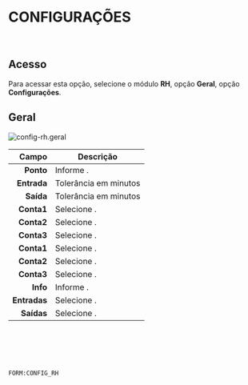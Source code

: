 # CONFIGURAÇÕES
<br>

## Acesso
Para acessar esta opção, selecione o módulo **RH**, opção **Geral**, opção **Configurações**.
<br>

## Geral
![config-rh.geral](https://raw.githubusercontent.com/netforcews/docs-erp/master/rh/imagens/config-rh.geral.png)

Campo | Descrição
--:|---
**Ponto** | Informe .
**Entrada** | Tolerância em minutos
**Saída** | Tolerância em minutos
**Conta1** | Selecione .
**Conta2** | Selecione .
**Conta3** | Selecione .
**Conta1** | Selecione .
**Conta2** | Selecione .
**Conta3** | Selecione .
**Info** | Informe .
**Entradas** | Selecione .
**Saídas** | Selecione .
<br>
<br>
<br>
<br>

```FORM:CONFIG_RH```
